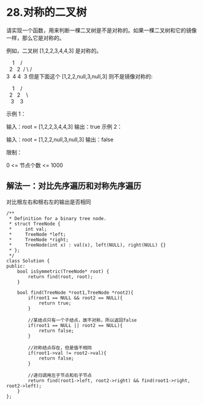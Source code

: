 # 28.对称的二叉树

请实现一个函数，用来判断一棵二叉树是不是对称的。如果一棵二叉树和它的镜像一样，那么它是对称的。

例如，二叉树 [1,2,2,3,4,4,3] 是对称的。

    1
   / \
  2   2
 / \ / \
3  4 4  3
但是下面这个 [1,2,2,null,3,null,3] 则不是镜像对称的:

    1
   / \
  2   2
   \   \
   3    3

示例 1：

输入：root = [1,2,2,3,4,4,3]
输出：true
示例 2：

输入：root = [1,2,2,null,3,null,3]
输出：false


限制：

0 <= 节点个数 <= 1000

## 解法一：对比先序遍历和对称先序遍历

对比根左右和根右左的输出是否相同

```
/**
 * Definition for a binary tree node.
 * struct TreeNode {
 *     int val;
 *     TreeNode *left;
 *     TreeNode *right;
 *     TreeNode(int x) : val(x), left(NULL), right(NULL) {}
 * };
 */
class Solution {
public:
    bool isSymmetric(TreeNode* root) {
        return find(root, root);
    }

    bool find(TreeNode *root1,TreeNode *root2){
        if(root1 == NULL && root2 == NULL){
            return true;
        }

        //某结点只有一个子结点，故不对称，所以返回false
        if(root1 == NULL || root2 == NULL){
            return false;
        }
        
        //对称结点存在，但是值不相同
        if(root1->val != root2->val){
            return false;
        }
        
        //递归调用左子节点和右子节点
        return find(root1->left, root2->right) && find(root1->right, root2->left);
    }
};
```

